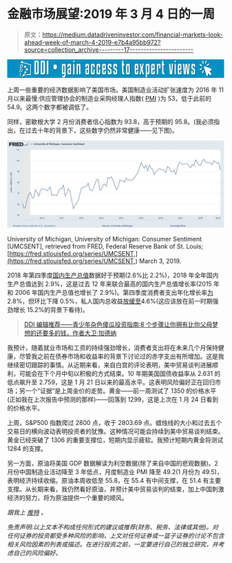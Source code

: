 # 金融市场展望:2019 年 3 月 4 日的一周

> 原文：<https://medium.datadriveninvestor.com/financial-markets-look-ahead-week-of-march-4-2019-e7b4a95bb972?source=collection_archive---------17----------------------->

[![](img/f04d56467934125fd98ff88f88aa446f.png)](http://www.track.datadriveninvestor.com/1B9E)

上周一些重要的经济数据影响了美国市场。美国制造业活动扩张速度为 2016 年 11 月以来最慢:供应管理协会的制造业采购经理人指数( [PMI](https://tradingeconomics.com/united-states/manufacturing-pmi) )为 53，低于此前的 54.9。这两个数字都被调低了。

同样，密歇根大学 2 月份消费者信心指数为 93.8，高于预期的 95.8。(我必须指出，在过去十年的背景下，这些数字仍然非常健康——见下图)。

![](img/79bb43466cd6647a8fe43ffd57a0f13b.png)

University of Michigan, University of Michigan: Consumer Sentiment [UMCSENT], retrieved from FRED, Federal Reserve Bank of St. Louis; [https://fred.stlouisfed.org/series/UMCSENT,](https://fred.stlouisfed.org/series/UMCSENT,) March 3, 2019.

2018 年第四季度[国内生产总值](https://fred.stlouisfed.org/series/A191RL1A225NBEA)数据好于预期(2.6%比 2.2%)，2018 年全年国内生产总值达到 2.9%，这是过去 12 年来联合最高的国内生产总值增长率(2015 年和 2006 年国内生产总值也增长了 2.9%)。第四季度消费者支出年化增长率[为](https://www.reuters.com/article/us-usa-economy-spenidng/us-consumer-spending-factory-data-point-to-weak-first-quarter-gdp-growth-idUSKCN1QI4P7) 2.8%，但环比下降 0.5%，私人国内总收益[放缓至](https://www.cnbc.com/2019/02/28/gdp-q4-2018.html)4.6%(这应该放在前一时期强劲增长 15.2%的背景下看待)。

> [DDI 编辑推荐——青少年杂色傻瓜投资指南:8 个步骤让你拥有比你父母梦想的还要多的钱，作者大卫·加德纳](http://go.datadriveninvestor.com/invest1/matf)

我预计，随着就业市场和工资的持续强劲增长，消费者支出将在未来几个月保持健康，尽管我之前在债券市场和收益率的背景下讨论过的赤字支出有所增加。这是我继续密切跟踪的事情。从近期来看，来自白宫的评论表明，美中贸易谈判进展顺利，可能会在下个月中旬以积极的方式结束。10 年期美国国债收益率从 2.631 的低点飙升至 2.759，这是 1 月 21 日以来的最高水平。这表明风险偏好正在回归市场；另一个“证据”是上周金价的走势。黄金——前一周测试了 1350 的价格水平(正如我在上次报告中预测的那样)——回落到 1299，这是上次在 1 月 24 日看到的价格水平。

上周，S&P500 指数爬过 2800 点，收于 2803.69 点。蜡烛线的大小和过去五个交易日的横向波动表明投资者的犹豫。这种情况可能会持续到美中贸易谈判结束。黄金已经突破了 1306 的重要支撑位，短期内显示疲软。我预计短期内黄金将测试 1284 的支撑。

另一方面，原油将美国 GDP 数据解读为利空数据(除了来自中国的悲观数据)。2 月份中国制造业活动降至 3 年低点，月度制造业 PMI 降至 49.2(1 月份为 49.5)，表明经济持续收缩。原油本周收低至 55.8，在 55.4 有中间支撑，在 51.4 有主要支撑。从长期来看，我仍然看好原油，并预计美中贸易谈判的结束，加上中国刺激经济的努力，将为原油提供一个重要的顺风。

*跟我上* [*推特*](https://twitter.com/LecturingTrader?lang=en) *。*

*免责声明:以上文本不构成任何形式的建议或推荐(财务、税务、法律或其他)。对任何证券的投资都受多种风险的影响，上文对任何证券或一篮子证券的讨论不包含相关风险因素的列表或描述。在进行投资之前，一定要进行自己的独立研究，并考虑自己的风险偏好。*